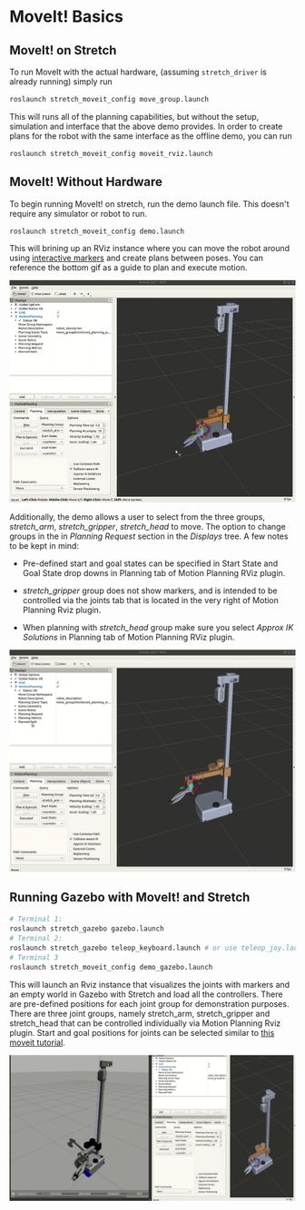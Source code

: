 # MoveIt! Basics

## MoveIt! on Stretch

To run MoveIt with the actual hardware, (assuming `stretch_driver` is already running) simply run

```bash
roslaunch stretch_moveit_config move_group.launch
```

This will runs all of the planning capabilities, but without the setup, simulation and interface that the above demo provides. In order to create plans for the robot with the same interface as the offline demo, you can run
```bash
roslaunch stretch_moveit_config moveit_rviz.launch
```

## MoveIt! Without Hardware
To begin running MoveIt! on stretch, run the demo launch file. This doesn't require any simulator or robot to run.

```bash
roslaunch stretch_moveit_config demo.launch
```
This will brining up an RViz instance where you can move the robot around using [interactive markers](http://wiki.ros.org/rviz/Tutorials/Interactive%20Markers%3A%20Getting%20Started) and create plans between poses. You can reference the bottom gif as a guide to plan and execute motion.

![image](images/moveit.gif)


Additionally, the demo allows a user to select from the three groups, *stretch_arm*, *stretch_gripper*, *stretch_head* to move. The option to change groups in the in *Planning Request* section in the *Displays* tree. A few notes to be kept in mind:

* Pre-defined start and goal states can be specified in Start State and Goal State drop downs in Planning tab of Motion Planning RViz plugin.

* *stretch_gripper* group does not show markers, and is intended to be controlled via the joints tab that is located in the very right of Motion Planning Rviz plugin.

* When planning with *stretch_head* group make sure you select *Approx IK Solutions* in Planning tab of Motion Planning RViz plugin.


![image](images/moveit_groups.gif)


## Running Gazebo with MoveIt! and Stretch


```bash
# Terminal 1:
roslaunch stretch_gazebo gazebo.launch
# Terminal 2:
roslaunch stretch_gazebo teleop_keyboard.launch # or use teleop_joy.launch if you have a controller
# Terminal 3
roslaunch stretch_moveit_config demo_gazebo.launch
```


This will launch an Rviz instance that visualizes the joints with markers and an empty world in Gazebo with Stretch and load all the controllers. There are pre-defined positions for each joint group for demonstration purposes. There are three joint groups, namely stretch_arm, stretch_gripper and stretch_head that can be controlled individually via Motion Planning Rviz plugin. Start and goal positions for joints can be selected similar to [this moveit tutorial](https://ros-planning.github.io/moveit_tutorials/doc/quickstart_in_rviz/quickstart_in_rviz_tutorial.html#choosing-specific-start-goal-states).


![image](images/gazebo_moveit.gif)
